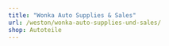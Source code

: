 ```yaml
---
title: "Wonka Auto Supplies & Sales"
url: /weston/wonka-auto-supplies-und-sales/
shop: Autoteile
---
```

